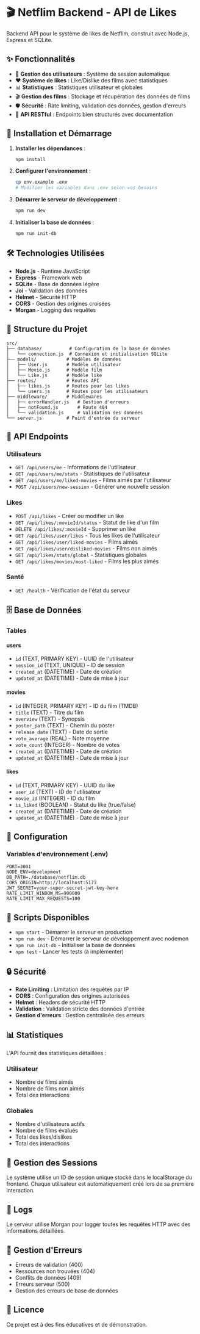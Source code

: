 # 🎬 Netflim Backend - API de Likes

Backend API pour le système de likes de Netflim, construit avec Node.js, Express et SQLite.

## ✨ Fonctionnalités

- 🔐 **Gestion des utilisateurs** : Système de session automatique
- ❤️ **Système de likes** : Like/Dislike des films avec statistiques
- 📊 **Statistiques** : Statistiques utilisateur et globales
- 🎬 **Gestion des films** : Stockage et récupération des données de films
- 🛡️ **Sécurité** : Rate limiting, validation des données, gestion d'erreurs
- 📱 **API RESTful** : Endpoints bien structurés avec documentation

## 🚀 Installation et Démarrage

1. **Installer les dépendances** :
   ```bash
   npm install
   ```

2. **Configurer l'environnement** :
   ```bash
   cp env.example .env
   # Modifier les variables dans .env selon vos besoins
   ```

3. **Démarrer le serveur de développement** :
   ```bash
   npm run dev
   ```

4. **Initialiser la base de données** :
   ```bash
   npm run init-db
   ```

## 🛠️ Technologies Utilisées

- **Node.js** - Runtime JavaScript
- **Express** - Framework web
- **SQLite** - Base de données légère
- **Joi** - Validation des données
- **Helmet** - Sécurité HTTP
- **CORS** - Gestion des origines croisées
- **Morgan** - Logging des requêtes

## 📁 Structure du Projet

```
src/
├── database/          # Configuration de la base de données
│   └── connection.js  # Connexion et initialisation SQLite
├── models/           # Modèles de données
│   ├── User.js       # Modèle utilisateur
│   ├── Movie.js      # Modèle film
│   └── Like.js       # Modèle like
├── routes/           # Routes API
│   ├── likes.js      # Routes pour les likes
│   └── users.js      # Routes pour les utilisateurs
├── middleware/       # Middlewares
│   ├── errorHandler.js   # Gestion d'erreurs
│   ├── notFound.js       # Route 404
│   └── validation.js     # Validation des données
└── server.js         # Point d'entrée du serveur
```

## 🔌 API Endpoints

### Utilisateurs
- `GET /api/users/me` - Informations de l'utilisateur
- `GET /api/users/me/stats` - Statistiques de l'utilisateur
- `GET /api/users/me/liked-movies` - Films aimés par l'utilisateur
- `POST /api/users/new-session` - Générer une nouvelle session

### Likes
- `POST /api/likes` - Créer ou modifier un like
- `GET /api/likes/:movieId/status` - Statut de like d'un film
- `DELETE /api/likes/:movieId` - Supprimer un like
- `GET /api/likes/user/likes` - Tous les likes de l'utilisateur
- `GET /api/likes/user/liked-movies` - Films aimés
- `GET /api/likes/user/disliked-movies` - Films non aimés
- `GET /api/likes/stats/global` - Statistiques globales
- `GET /api/likes/movies/most-liked` - Films les plus aimés

### Santé
- `GET /health` - Vérification de l'état du serveur

## 🗄️ Base de Données

### Tables

#### users
- `id` (TEXT, PRIMARY KEY) - UUID de l'utilisateur
- `session_id` (TEXT, UNIQUE) - ID de session
- `created_at` (DATETIME) - Date de création
- `updated_at` (DATETIME) - Date de mise à jour

#### movies
- `id` (INTEGER, PRIMARY KEY) - ID du film (TMDB)
- `title` (TEXT) - Titre du film
- `overview` (TEXT) - Synopsis
- `poster_path` (TEXT) - Chemin du poster
- `release_date` (TEXT) - Date de sortie
- `vote_average` (REAL) - Note moyenne
- `vote_count` (INTEGER) - Nombre de votes
- `created_at` (DATETIME) - Date de création
- `updated_at` (DATETIME) - Date de mise à jour

#### likes
- `id` (TEXT, PRIMARY KEY) - UUID du like
- `user_id` (TEXT) - ID de l'utilisateur
- `movie_id` (INTEGER) - ID du film
- `is_liked` (BOOLEAN) - Statut du like (true/false)
- `created_at` (DATETIME) - Date de création
- `updated_at` (DATETIME) - Date de mise à jour

## 🔧 Configuration

### Variables d'environnement (.env)

```env
PORT=3001
NODE_ENV=development
DB_PATH=./database/netflim.db
CORS_ORIGIN=http://localhost:5173
JWT_SECRET=your-super-secret-jwt-key-here
RATE_LIMIT_WINDOW_MS=900000
RATE_LIMIT_MAX_REQUESTS=100
```

## 🚀 Scripts Disponibles

- `npm start` - Démarrer le serveur en production
- `npm run dev` - Démarrer le serveur de développement avec nodemon
- `npm run init-db` - Initialiser la base de données
- `npm test` - Lancer les tests (à implémenter)

## 🔒 Sécurité

- **Rate Limiting** : Limitation des requêtes par IP
- **CORS** : Configuration des origines autorisées
- **Helmet** : Headers de sécurité HTTP
- **Validation** : Validation stricte des données d'entrée
- **Gestion d'erreurs** : Gestion centralisée des erreurs

## 📊 Statistiques

L'API fournit des statistiques détaillées :

### Utilisateur
- Nombre de films aimés
- Nombre de films non aimés
- Total des interactions

### Globales
- Nombre d'utilisateurs actifs
- Nombre de films évalués
- Total des likes/dislikes
- Total des interactions

## 🔄 Gestion des Sessions

Le système utilise un ID de session unique stocké dans le localStorage du frontend. Chaque utilisateur est automatiquement créé lors de sa première interaction.

## 📝 Logs

Le serveur utilise Morgan pour logger toutes les requêtes HTTP avec des informations détaillées.

## 🐛 Gestion d'Erreurs

- Erreurs de validation (400)
- Ressources non trouvées (404)
- Conflits de données (409)
- Erreurs serveur (500)
- Gestion des erreurs de base de données

## 📄 Licence

Ce projet est à des fins éducatives et de démonstration.
